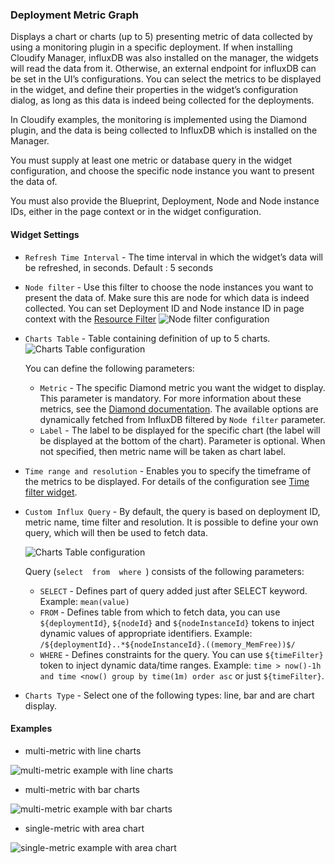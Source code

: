 ### Deployment Metric Graph
Displays a chart or charts (up to 5) presenting metric of data collected by using a monitoring plugin in a specific deployment. If when installing Cloudify Manager, influxDB was also installed on the manager, the widgets will read the data from it. Otherwise, an external endpoint for influxDB can be set in the UI’s configurations. You can select the metrics to be displayed in the widget, and define their properties in the widget’s configuration dialog, as long as this data is indeed being collected for the deployments. 

In Cloudify examples, the monitoring is implemented using the Diamond plugin, and the data is being collected to InfluxDB which is installed on the Manager.

You must supply at least one metric or database query in the widget configuration, and choose the specific node instance you want to present the data of. 

You must also provide the Blueprint, Deployment, Node and Node instance IDs, either in the page context or in the widget configuration.

#### Widget Settings
* `Refresh Time Interval` - The time interval in which the widget’s data will be refreshed, in seconds. Default : 5 seconds
* `Node filter` - Use this filter to choose the node instances you want to present the data of. Make sure this are node for which data is indeed collected. You can set Deployment ID and Node instance ID in page context with the [Resource Filter](https://docs.cloudify.co/4.4.0#resource-filter)
    ![Node filter configuration](https://docs.cloudify.co/4.4.0/images/ui/widgets/resource_filter.png)
* `Charts Table` - Table containing definition of up to 5 charts. 
    ![Charts Table configuration](https://docs.cloudify.co/4.4.0/images/ui/widgets/deployment-metric-graph-configuration-charts-table.png)
    
    You can define the following parameters:
    * `Metric` - The specific Diamond metric you want the widget to display. This parameter is mandatory. For more information about these metrics, see the [Diamond documentation](https://docs.cloudify.co/4.4.0http://diamond.readthedocs.io/en/latest/). The available options are dynamically fetched from InfluxDB filtered by `Node filter` parameter.    
    * `Label` - The label to be displayed for the specific chart (the label will be displayed at the bottom of the chart). Parameter is optional. When not specified, then metric name will be taken as chart label.
     
* `Time range and resolution` - Enables you to specify the timeframe of the metrics to be displayed. For details of the configuration see [Time filter widget](https://docs.cloudify.co/4.4.0#time-filter).
    
* `Custom Influx Query` - By default, the query is based on deployment ID, metric name, time filter and resolution. It is possible to define your own query, which will then be used to fetch data. 

    ![Charts Table configuration](https://docs.cloudify.co/4.4.0/images/ui/widgets/deployment-metric-graph-configuration-custom-influx-query.png)
    
    Query (`select  from  where `) consists of the following parameters:
    * `SELECT` - Defines part of query added just after SELECT keyword. Example: `mean(value)`
    * `FROM` - Defines table from which to fetch data, you can use `${deploymentId}`, `${nodeId}` and `${nodeInstanceId}` tokens to inject dynamic values of appropriate identifiers. Example: `/${deploymentId}..*${nodeInstanceId}.((memory_MemFree))$/`
    * `WHERE` - Defines constraints for the query. You can use `${timeFilter}` token to inject dynamic data/time ranges. Example: `time > now()-1h and time <now() group by time(1m) order asc` or just `${timeFilter}`.
* `Charts Type` - Select one of the following types: line, bar and are chart display.

#### Examples

* multi-metric with line charts

![multi-metric example with line charts](https://docs.cloudify.co/4.4.0/images/ui/widgets/deployment-metric-graph.png)

* multi-metric with bar charts

![multi-metric example with bar charts](https://docs.cloudify.co/4.4.0/images/ui/widgets/deployment-metric-graph-1.png)

* single-metric with area chart

![single-metric example with area chart](https://docs.cloudify.co/4.4.0/images/ui/widgets/deployment-metric-graph-2.png)